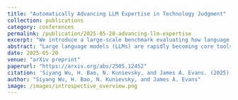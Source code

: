 ```yaml
---
title: "Automatically Advancing LLM Expertise in Technology Judgment"
collection: publications
category: conferences
permalink: /publication/2025-05-20-advancing-llm-expertise
excerpt: "We introduce a large-scale benchmark evaluating how language models discern subtle conceptual distinctions between semantically similar inventions, revealing mechanisms of knowledge use and self-questioning in LLMs."
abstract: "Large language models (LLMs) are rapidly becoming core tools for science, engineering, and innovation. Their promise lies not just in remembering facts, but in putting knowledge to work. Despite their impressive ability to answer increasingly difficult questions, it remains unclear whether LLMs truly use their knowledge when confronted with new and challenging tasks. We address this question with a patent classification task that requires deep conceptual understanding: distinguishing objectively different but semantically similar patents. To evaluate this approach, we introduce a challenging new benchmark of 1.3 million post-2015 computer science patent pairs, characterized by dense technical jargon and strategically complex writing. We find that LLMs often fail our benchmark and struggle to distinguish among semantically similar patents. To probe this failure, we introduce a novel framework that decomposes model errors into two sources: missing and unused knowledge. Our approach asks models to generate clarifying questions to improve their understanding, and then compares three settings: raw performance, self-answered questions, and externally supplied answers. This decomposition reveals that LLMs often possess the relevant knowledge internally but fail to deploy it, while a smaller share of errors arises from genuine knowledge gaps. We then ask whether the ability of models to construct a task-specific database of questions and answers differs across models. We find that smaller models generate simpler, broadly transferable questions, while larger models propose more complex but less generalizable ones. This suggests new strategies for combining strengths across models. Our findings highlight a critical limitation of current LLMs and their evaluation: models often know more than they can use. LLM evaluation should shift from recall of static facts to application of dynamic knowledge."
date: 2025-05-20
venue: "arXiv preprint"
paperurl: "https://arxiv.org/abs/2505.12452"
citation: 'Siyang Wu, H. Bao, N. Kunievsky, and James A. Evans. (2025). <i>Automatically Advancing LLM Expertise in Technology Judgment.</i> arXiv:2505.12452.'
author: "Siyang Wu, H. Bao, N. Kunievsky, and James A. Evans"
image: /images/introspective_overview.png
---
```



